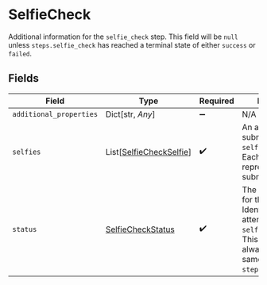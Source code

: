# SelfieCheck

Additional information for the `selfie_check` step. This field will be `null` unless `steps.selfie_check` has reached a terminal state of either `success` or `failed`.


## Fields

| Field                                                                                                                                                          | Type                                                                                                                                                           | Required                                                                                                                                                       | Description                                                                                                                                                    | Example                                                                                                                                                        |
| -------------------------------------------------------------------------------------------------------------------------------------------------------------- | -------------------------------------------------------------------------------------------------------------------------------------------------------------- | -------------------------------------------------------------------------------------------------------------------------------------------------------------- | -------------------------------------------------------------------------------------------------------------------------------------------------------------- | -------------------------------------------------------------------------------------------------------------------------------------------------------------- |
| `additional_properties`                                                                                                                                        | Dict[str, *Any*]                                                                                                                                               | :heavy_minus_sign:                                                                                                                                             | N/A                                                                                                                                                            |                                                                                                                                                                |
| `selfies`                                                                                                                                                      | List[[SelfieCheckSelfie](../../models/shared/selfiecheckselfie.md)]                                                                                            | :heavy_check_mark:                                                                                                                                             | An array of selfies submitted to the `selfie_check` step. Each entry represents one user submission.                                                           |                                                                                                                                                                |
| `status`                                                                                                                                                       | [SelfieCheckStatus](../../models/shared/selfiecheckstatus.md)                                                                                                  | :heavy_check_mark:                                                                                                                                             | The outcome status for the associated Identity Verification attempt's `selfie_check` step. This field will always have the same value as `steps.selfie_check`. | success                                                                                                                                                        |